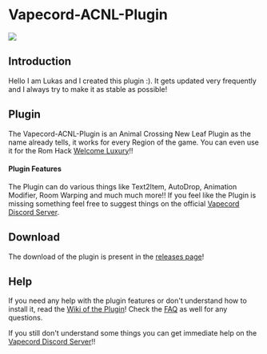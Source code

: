 # Vapecord-ACNL-Plugin
![](https://cdn.discordapp.com/attachments/635194808859623444/787825102841970728/Snickerstream_-_23_FPS_14_12_2020_00_35_21.png)

## Introduction
Hello I am Lukas and I created this plugin :).
It gets updated very frequently and I always try to make it as stable as possible!

## Plugin
The Vapecord-ACNL-Plugin is an Animal Crossing New Leaf Plugin as the name already tells, it works for every Region of the game.
You can even use it for the Rom Hack [Welcome Luxury](https://gitlab.com/Kyusetzu/ACWL)!! 
#### Plugin Features
The Plugin can do various things like Text2Item, AutoDrop, Animation Modifier, Room Warping and much much more!!
If you feel like the Plugin is missing something feel free to suggest things on the official [Vapecord Discord Server](https://discord.gg/QwqdBpKWf3).

## Download
The download of the plugin is present in the [releases page](https://github.com/RedShyGuy/Vapecord-ACNL-Plugin/releases)!

## Help
If you need any help with the plugin features or don't understand how to install it, read the [Wiki of the Plugin](https://github.com/RedShyGuy/Vapecord-ACNL-Plugin/wiki)! Check the [FAQ](https://github.com/RedShyGuy/Vapecord-ACNL-Plugin/wiki/FAQ) as well for any questions.

If you still don't understand some things you can get immediate help on the [Vapecord Discord Server](https://discord.gg/QwqdBpKWf3)!!
